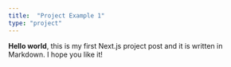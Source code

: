 ```yaml
---
title:  "Project Example 1"
type: "project"
---
```

**Hello world**, this is my first Next.js project post and it is written in Markdown.
I hope you like it!